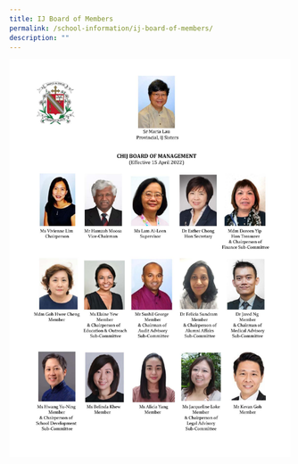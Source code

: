 ```yaml
---
title: IJ Board of Members
permalink: /school-information/ij-board-of-members/
description: ""
---
```

<img src="/images/ifboard.jpg">